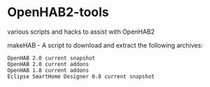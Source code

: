 # OpenHAB2-tools
various scripts and hacks to assist with OpenHAB2

makeHAB - A script to download and extract the following archives:  

	OpenHAB 2.0 current snapshot
	OpenHAB 2.0 current addons
	OpenHAB 1.8 current addons
	Eclipse SmartHome Designer 0.8 current snapshot



